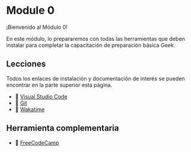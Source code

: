 # Module 0

¡Bienvenido al Módulo 0!

En este módulo, lo prepararemos con todas las herramientas que deben instalar para completar la capacitación de preparación básica Geek.

## Lecciones
Todos los enlaces de instalación y documentación de interés se pueden encontrar en la parte superior esta página.

- :link:  [Visual Studio Code](https://code.visualstudio.com/)
- :link:  [Git](https://git-scm.com/)
- :link:  [Wakatime](https://wakatime.com/)

## Herramienta complementaria 
- :link:  [FreeCodeCamp](https://www.freecodecamp.org/)

